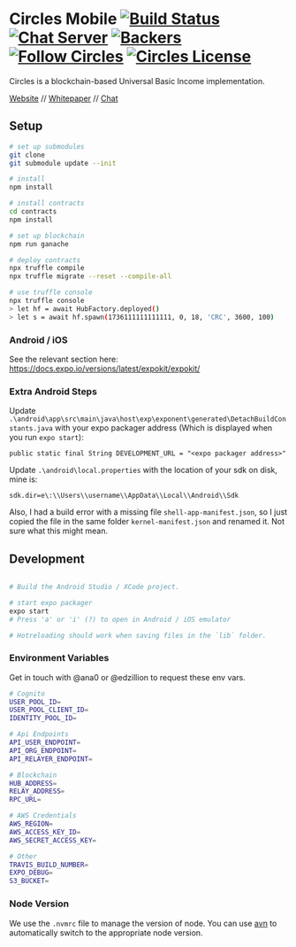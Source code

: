 # Circles Mobile [![Build Status](https://travis-ci.org/CirclesUBI/circles-mobile.svg?branch=master)](https://travis-ci.org/CirclesUBI/circles-mobile) [![Chat Server](https://chat.joincircles.net/api/v1/shield.svg?type=online&name=circles%20chat)](https://chat.joincircles.net) [![Backers](https://opencollective.com/circles/supporters/badge.svg)](https://opencollective.com/circles) [![Follow Circles](https://img.shields.io/twitter/follow/circlesubi.svg?label=follow+circles)](https://twitter.com/CirclesUBI) [![Circles License](https://img.shields.io/badge/license-APGLv3-orange.svg)](https://github.com/CirclesUBI/circles-mobile/blob/master/LICENSE)

Circles is a blockchain-based Universal Basic Income implementation.

[Website](http://www.joincircles.net) // [Whitepaper](https://github.com/CirclesUBI/docs/blob/master/Circles.md) // [Chat](https://chat.joincircles.net)

## Setup

```sh
# set up submodules
git clone
git submodule update --init

# install
npm install

# install contracts
cd contracts
npm install

# set up blockchain
npm run ganache

# deploy contracts
npx truffle compile
npx truffle migrate --reset --compile-all

# use truffle console
npx truffle console
> let hf = await HubFactory.deployed()
> let s = await hf.spawn(1736111111111111, 0, 18, 'CRC', 3600, 100)
```

### Android / iOS
See the relevant section here: https://docs.expo.io/versions/latest/expokit/expokit/

### Extra Android Steps
Update `.\android\app\src\main\java\host\exp\exponent\generated\DetachBuildConstants.java` with your expo packager address (Which is displayed when you run `expo start`):

`public static final String DEVELOPMENT_URL = "<expo packager address>"`

Update `.\android\local.properties` with the location of your sdk on disk, mine is:

`sdk.dir=e\:\\Users\\username\\AppData\\Local\\Android\\Sdk`

Also, I had a build error with a missing file `shell-app-manifest.json`, so I just copied the file in the same folder `kernel-manifest.json` and renamed it. Not sure what this might mean.

## Development
```sh

# Build the Android Studio / XCode project.

# start expo packager
expo start
# Press 'a' or 'i' (?) to open in Android / iOS emulator

# Hotreloading should work when saving files in the `lib` folder.
```

### Environment Variables
Get in touch with @ana0 or @edzillion to request these env vars.

```sh
# Cognito
USER_POOL_ID=
USER_POOL_CLIENT_ID=
IDENTITY_POOL_ID=

# Api Endpoints
API_USER_ENDPOINT=
API_ORG_ENDPOINT=
API_RELAYER_ENDPOINT=

# Blockchain
HUB_ADDRESS=
RELAY_ADDRESS=
RPC_URL=

# AWS Credentials
AWS_REGION=
AWS_ACCESS_KEY_ID=
AWS_SECRET_ACCESS_KEY=

# Other 
TRAVIS_BUILD_NUMBER=
EXPO_DEBUG=
S3_BUCKET=
```

### Node Version

We use the `.nvmrc` file to manage the version of node. You can use
[avn](https://github.com/wbyoung/avn) to automatically switch to the appropriate
node version.
